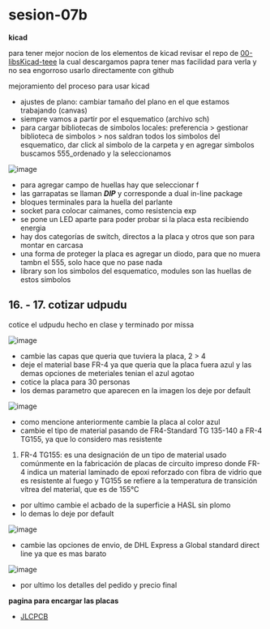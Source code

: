 # sesion-07b

__kicad__

para tener mejor nocion de los elementos de kicad revisar el repo  de [00-libsKicad-teee](https://github.com/bumwox/dis8644-2025-1/tree/main/00-libsKicad-teee) la cual descargamos papra tener mas facilidad para verla y no sea engorroso usarlo directamente con github

mejoramiento del proceso para usar kicad

- ajustes de plano: cambiar tamaño del plano en el que estamos trabajando (canvas)
- siempre vamos a partir por el esquematico (archivo sch)
- para cargar bibliotecas de simbolos locales: preferencia > gestionar biblioteca de simbolos > nos saldran todos los simbolos del esquematico, dar click al simbolo de la carpeta y en agregar simbolos buscamos 555_ordenado y la seleccionamos

![image](https://github.com/user-attachments/assets/797fa2a9-af0d-4fe2-95ed-0eb01e126942)

- para agregar campo de huellas hay que seleccionar f
- las garrapatas se llaman ___DIP___ y corresponde a dual in-line package
- bloques terminales para la huella del parlante
- socket para colocar caimanes, como resistencia exp
- se pone un LED aparte para poder probar si la placa esta recibiendo energia
- hay dos categorías de switch, directos a la placa y otros que son para montar en carcasa
- una forma de proteger la placa es agregar un diodo, para que no muera tambn el 555, solo hace que no pase nada
- library son los simbolos del esquematico, modules son las huellas de estos simbolos

## 16. - 17. cotizar udpudu

cotice el udpudu hecho en clase y terminado por missa

![image](https://github.com/user-attachments/assets/3a8bb83d-9fe7-4244-8456-8e72bf272d5d)

- cambie las capas que queria que tuviera la placa, 2 > 4
- deje el material base FR-4 ya que queria que la placa fuera azul y las demas opciones de meteriales tenian el azul agotao
- cotice la placa para 30 personas
- los demas parametro que aparecen en la imagen los deje por default 

![image](https://github.com/user-attachments/assets/998249af-35c7-4086-84cc-d9f37b4f1682)

- como mencione anteriormente cambie la placa al color azul
- cambie el tipo de material pasando de FR4-Standard TG 135-140 a FR-4 TG155, ya que lo considero mas resistente
1. FR-4 TG155: es una designación de un tipo de material usado comúnmente en la fabricación de placas de circuito impreso donde FR-4 indica un material laminado de epoxi reforzado con fibra de vidrio que es resistente al fuego y TG155 se refiere a la temperatura de transición vítrea del material, que es de 155°C
- por ultimo cambie el acbado de la superficie a HASL sin plomo
- lo demas lo deje por default

![image](https://github.com/user-attachments/assets/65df260f-6cd8-4f4f-a19f-7527ff298eb0)

- cambie las opciones de envio, de DHL Express a Global standard direct line ya que es mas barato

![image](https://github.com/user-attachments/assets/d34349ae-1d37-4653-8dc1-98bd1aa8498e)

- por ultimo los detalles del pedido y precio final

__pagina para encargar las placas__
- [JLCPCB](https://cart.jlcpcb.com/es/quote?orderType=1&homeUploadNum=c58a645f2e6d4afd9ebf1ed4eaa8ef57&businessType=example&fileName=udpudu_gerber.zip&_t=1748497005294&spm=Jlcpcb.Instantquote.1005&up_spm=Jlcpcb.Loginpage.1003)
